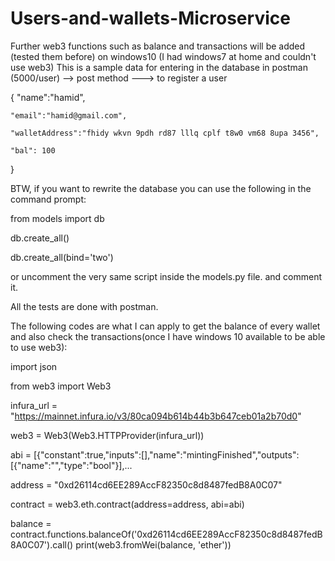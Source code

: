 # Users-and-wallets-Microservice

Further web3 functions such as balance and transactions will be added (tested them before) on windows10 (I had windows7 at home and couldn't use web3)
This is a sample data for entering in the database in postman (5000/user) --> post method ---> to register a user

{
    "name":"hamid",
    
    "email":"hamid@gmail.com",
    
    "walletAddress":"fhidy wkvn 9pdh rd87 lllq cplf t8w0 vm68 8upa 3456",
    
    "bal": 100
    
}

BTW, if you want to rewrite the database you can use the following in the command prompt:

from models import db

db.create_all()

db.create_all(bind='two')

or uncomment the very same script inside the models.py file. and comment it.

All the tests are done with postman.

The following codes are what I can apply to get the balance of every wallet and also check 
the transactions(once I have windows 10 available to be able to use web3):

import json

from web3 import Web3

infura_url = "https://mainnet.infura.io/v3/80ca094b614b44b3b647ceb01a2b70d0"

web3 = Web3(Web3.HTTPProvider(infura_url))

abi = [{"constant":true,"inputs":[],"name":"mintingFinished","outputs":[{"name":"","type":"bool"}],...

address = "0xd26114cd6EE289AccF82350c8d8487fedB8A0C07"

contract = web3.eth.contract(address=address, abi=abi)

balance = contract.functions.balanceOf('0xd26114cd6EE289AccF82350c8d8487fedB8A0C07').call()
print(web3.fromWei(balance, 'ether'))


